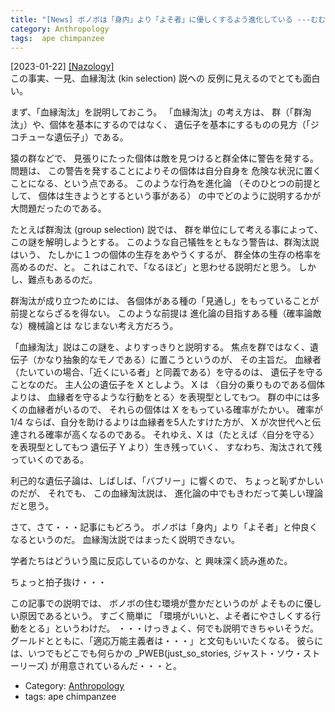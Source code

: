 ```yaml
---
title: "[News] ボノボは「身内」より「よそ者」に優しくするよう進化している ---むむ？！"
category: Anthropology
tags:  ape chimpanzee
---
```


[2023-01-22] [[Nazology]](https://nazology.net/archives/120602?utm_source=pocket_saves)  
 この事実、一見、血縁淘汰 (kin selection) 説への
反例に見えるのでとても面白い。

 まず、「血縁淘汰」を説明しておこう。
「血縁淘汰」の考え方は、
群（「群淘汰」）や、個体を基本にするのではなく、
遺伝子を基本にするものの見方（「ジコチューな遺伝子」）である。

 猿の群などで、
見張りにたった個体は敵を見つけると群全体に警告を発する。
問題は、
この警告を発することによりその個体は自分自身を
危険な状況に置くことになる、という点である。
このような行為を進化論
（そのひとつの前提として、
個体は生きようとするという事がある）
の中でどのように説明するかが大問題だったのである。

 たとえば群淘汰 (group selection) 説では、
群を単位にして考える事によって、この謎を解明しようとする。
このような自己犠牲をともなう警告は、群淘汰説はいう、
たしかに１つの個体の生存をあやうくするが、
群全体の生存の格率を高めるのだ、と。
これはこれで、「なるほど」と思わせる説明だと思う。
しかし、難点もあるのだ。

 群淘汰が成り立つためには、
各個体がある種の「見通し」をもっていることが前提とならざるを得ない。
このような前提は
進化論の目指すある種（確率論敵な）機械論とは
なじまない考え方だろう。

 「血縁淘汰」説はこの謎を、よりすっきりと説明する。
焦点を群ではなく、遺伝子（かなり抽象的なモノである）に置こうというのが、
その主旨だ。
血縁者（たいていの場合、「近くにいる者」と同義である）を守るのは、
遺伝子を守ることなのだ。
主人公の遺伝子を X としよう。
X は
〈自分の乗りものである個体よりは、
血縁者を守るような行動をとる〉を表現型としてもつ。
群の中には多くの血縁者がいるので、
それらの個体は X をもっている確率がたかい。
確率が 1/4 ならば、自分を助けるよりは血縁者を5人たすけた方が、
X が次世代へと伝達される確率が高くなるのである。
それゆえ、X は（たとえば〈自分を守る〉を表現型としてもつ
遺伝子 Y より）生き残っていく、
すなわち、淘汰されて残っていくのである。

 利己的な遺伝子論は、しばしば、「バブリー」に響くので、
ちょっと恥ずかしいのだが、
それでも、
この血縁淘汰説は、
進化論の中でもきわだって美しい理論だと思う。

 さて、さて・・・記事にもどろう。
ボノボは「身内」より「よそ者」と仲良くなるというのだ。
血縁淘汰説ではまったく説明できない。

 学者たちはどういう風に反応しているのかな、と
興味深く読み進めた。

 ちょっと拍子抜け・・・

 この記事での説明では、
ボノボの住む環境が豊かだというのが
よそものに優しい原因であるという。
すごく簡単に
「環境がいいと、よそ者にやさしくする行動をとる」というわけだ。
・・・けっきょく、何でも説明できちゃいそうだ。
グールドとともに、「適応万能主義者は・・・」と文句もいいたくなる。
彼らには、いつでもどこでも何らかの
_PWEB(just_so_stories,
ジャスト・ソウ・ストーリーズ) が用意されているんだ・・・と。

- Category: [Anthropology](/categories.html#Anthropology)
- tags:  ape chimpanzee

